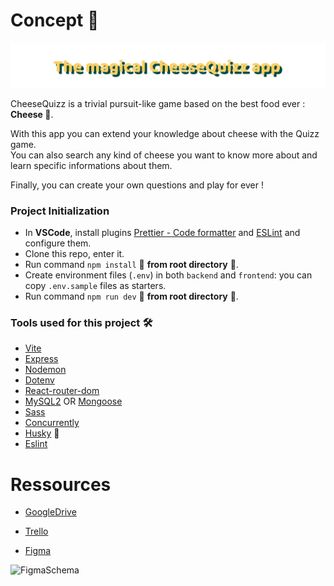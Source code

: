 # Concept 📝

![cheeseQuizz](./frontend/src/assets/CheeseQuizzBanner.svg)

CheeseQuizz is a trivial pursuit-like game based on the best food ever : **Cheese 🧀**.

With this app you can extend your knowledge about cheese with the Quizz game.\
You can also search any kind of cheese you want to know more about and learn specific informations about them.

Finally, you can create your own questions and play for ever !

### Project Initialization

- In **VSCode**, install plugins [Prettier - Code formatter](https://github.com/prettier/prettier-vscode) and [ESLint](https://github.com/Microsoft/vscode-eslint) and configure them.
- Clone this repo, enter it.
- Run command `npm install` 🚨 **from root directory** 🚨.
- Create environment files (`.env`) in both `backend` and `frontend`: you can copy `.env.sample` files as starters.
- Run command `npm run dev` 🚨 **from root directory** 🚨.


### Tools used for this project 🛠️

- [Vite](https://www.npmjs.com/package/vite)
- [Express](https://www.npmjs.com/package/express)
- [Nodemon](https://www.npmjs.com/package/nodemon)
- [Dotenv](https://www.npmjs.com/package/dotenv)
- [React-router-dom](https://www.npmjs.com/package/react-router-dom)
- [MySQL2](https://www.npmjs.com/package/mysql2) OR [Mongoose](https://www.npmjs.com/package/mongoose)
- [Sass](https://www.npmjs.com/package/sass)
- [Concurrently](https://www.npmjs.com/package/concurrently)
- [Husky](https://www.npmjs.com/package/husky) 🐶
- [Eslint](https://www.npmjs.com/package/eslint)


# Ressources

* [GoogleDrive](https://drive.google.com/drive/folders/1waN9r-dVCi7zIUSzNJq4dtrcjzgf2JAu?usp=sharing)

* [Trello](https://trello.com/invite/b/73hFJMZu/ATTI6a5c5907e4f4a710d53e9e4527bcb5ac1FDE55E3/cheesequizz)

* [Figma](https://www.figma.com/file/dSluyiXURPMhTP0XMuaGd9/Quiz-App-(Community)?type=design&node-id=324%3A1076&mode=design&t=S93qeTC6jmIDLMcf-1)

![FigmaSchema](./frontend/src/assets/FigmaSchema.svg)




